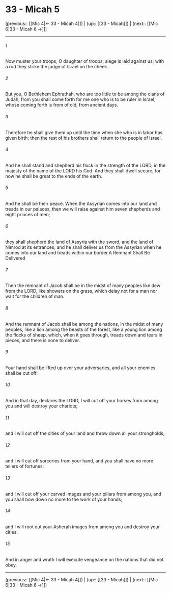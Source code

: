 # 33 - Micah 5

(previous:: [[Mic 4|← 33 - Micah 4]]) | (up:: [[33 - Micah]]) | (next:: [[Mic 6|33 - Micah 6 →]])

***


###### 1 
Now muster your troops, O daughter of troops; siege is laid against us; with a rod they strike the judge of Israel on the cheek. 

###### 2 
But you, O Bethlehem Ephrathah, who are too little to be among the clans of Judah, from you shall come forth for me one who is to be ruler in Israel, whose coming forth is from of old, from ancient days. 

###### 3 
Therefore he shall give them up until the time when she who is in labor has given birth; then the rest of his brothers shall return to the people of Israel. 

###### 4 
And he shall stand and shepherd his flock in the strength of the LORD, in the majesty of the name of the LORD his God. And they shall dwell secure, for now he shall be great to the ends of the earth. 

###### 5 
And he shall be their peace. When the Assyrian comes into our land and treads in our palaces, then we will raise against him seven shepherds and eight princes of men; 

###### 6 
they shall shepherd the land of Assyria with the sword, and the land of Nimrod at its entrances; and he shall deliver us from the Assyrian when he comes into our land and treads within our border.A Remnant Shall Be Delivered 

###### 7 
Then the remnant of Jacob shall be in the midst of many peoples like dew from the LORD, like showers on the grass, which delay not for a man nor wait for the children of man. 

###### 8 
And the remnant of Jacob shall be among the nations, in the midst of many peoples, like a lion among the beasts of the forest, like a young lion among the flocks of sheep, which, when it goes through, treads down and tears in pieces, and there is none to deliver. 

###### 9 
Your hand shall be lifted up over your adversaries, and all your enemies shall be cut off. 

###### 10 
And in that day, declares the LORD, I will cut off your horses from among you and will destroy your chariots; 

###### 11 
and I will cut off the cities of your land and throw down all your strongholds; 

###### 12 
and I will cut off sorceries from your hand, and you shall have no more tellers of fortunes; 

###### 13 
and I will cut off your carved images and your pillars from among you, and you shall bow down no more to the work of your hands; 

###### 14 
and I will root out your Asherah images from among you and destroy your cities. 

###### 15 
And in anger and wrath I will execute vengeance on the nations that did not obey.

***

(previous:: [[Mic 4|← 33 - Micah 4]]) | (up:: [[33 - Micah]]) | (next:: [[Mic 6|33 - Micah 6 →]])
